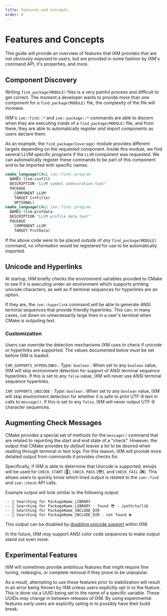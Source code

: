 ```yaml
---
title: Features and Concepts
order: 6
---
```


# Features and Concepts

This guide will provide an overview of features that IXM provides that are not
obviously exposed to users, but are provided in some fashion by IXM's command
API, it's properties, and more.

## Component Discovery

Writing `find_package(MODULE)` files is a very painful process and difficult to
get correct. The moment a developer wants to provide more than one *component*
for a `find_package(MODULE)` file, the complexity of the file will increase.

IXM's `ixm::find::*` and `ixm::package::*` commands are able to discern when
they are executing inside of a `find_package(MODULE)` file, and from there,
they are able to automatically register *and* import components as users
declare them.

As an example, the `find_package(Coverage)` module provides different targets
depending on the requested component. Inside this module, we find several LLVM
specific programs if the `LLVM` component was requested. We can automatically
register these commands to be part of this component and to be imported with
specific names.

```cmake
cmake_language(CALL ixm::find::program
  NAMES llvm-cxxfilt
  DESCRIPTION "LLVM symbol undecoration tool"
  PACKAGE
    COMPONENT LLVM
    TARGET C++Filter
    OPTIONAL)
cmake_language(CALL ixm::find::program
  NAMES llvm-profdata
  DESCRIPTION "LLVM profile data tool"
  PACKAGE
    COMPONENT LLVM
    TARGET ProfData)
```

If the above code were to be placed *outside* of *any* `find_package(MODULE)`
command, no information would be registered for use to be automatically
imported.

## Unicode and Hyperlinks

At startup, IXM briefly checks the environment variables provided to CMake to
see if it is executing under an environment which supports printing unicode
characters, as well as if terminal sequences for hyperlinks are an option.

If they are, the `ixm::hyperlink` command will be able to generate ANSI
terminal sequences that provide friendly hyperlinks. This can, in many cases,
cut down on unnecessarily large lines in a user's terminal when CMake is
outputing text.

### Customization

Users can override the detection mechanisms IXM uses to check if unicode or
hyperlinks are supported. The values documented below *must* be set before IXM
is loaded.

`IXM_SUPPORTS_HYPERLINKS`
: *Type*: `boolean`
: When set to any `boolean` value, IXM will skip environment detection for
  support of ANSI terminal sequence hyperlinks. If this is set to any `false`
  value, IXM will never use ANSI terminal sequence hyperlinks.

`IXM_SUPPORTS_UNICODE`
: *Type*: `boolean`
: When set to any `boolean` value, IXM will skip environment detection for
  whether it is safe to print UTF-8 text in calls to `message()`. If this is
  set to any `false`, IXM will never output UTF-8 character sequences.

## Augmenting Check Messages

CMake provides a special set of methods for the `message()` command that are
related to reporting the start and end state of a "check". However, the output
that CMake provides *by default* leaves a lot to be desired when reading
through terminal or text logs. For this reason, IXM will provide more detailed
output from commands it provides checks for.

Specifically, if IXM is able to determine that Unicode is supported, emojis
will be used for `CHECK_START` (🔎), `CHECK_PASS` (😎), and `CHECK_FAIL` (❌).
This allows users to quickly know which lined output is related to the
`ixm::find` and `ixm::check` API calls.

Example output will look similar to the following output:

```console
-- 🔎 Searching for PackageName_LIBRARY
-- 🔎 Searching for PackageName_LIBRARY - found 😎 : /path/to/lib
-- 🔎 Searching for PackageName_INCLUDE_DIR
-- 🔎 Searching for PackageName_INCLUDE_DIR - not found ❌
```

This output can be disabled by [disabling unicode
support](#unicode-and-hyperlinks) within IXM.

In the future, IXM *may* support ANSI color code sequences to make output stand
out even more.

## Experimental Features

IXM will sometimes provide ambitious features that might require fine tuning,
redesigns, or complete removal if they prove to be unpopular.

As a result, attempting to use these features prior to stabilization will
result in an error being thrown by IXM unless users explicitly opt in to the
feature. This is done via a UUID being set to the name of a specific variable.
These UUIDs *may* change in between releases of IXM. By using experimental
features *early* users are explicitly opting in to possibly have their build
break.
